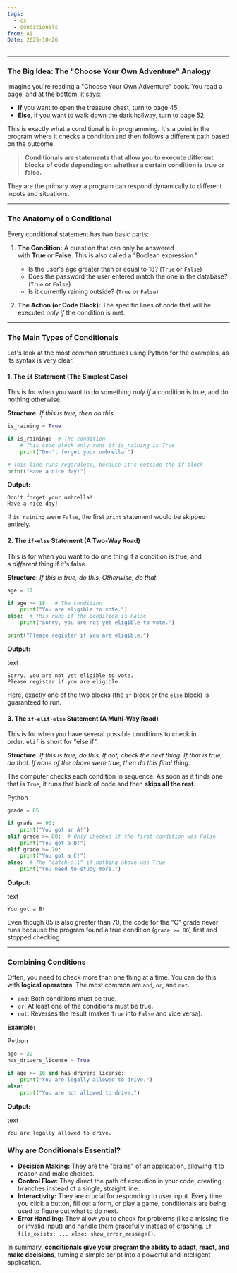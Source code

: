 ```yaml
---
tags:
  - cs
  - conditionals
from: AI
Date: 2025-10-26
---
```

---
### The Big Idea: The "Choose Your Own Adventure" Analogy

Imagine you're reading a "Choose Your Own Adventure" book. You read a page, and at the bottom, it says:

- **If** you want to open the treasure chest, turn to page 45.
- **Else**, if you want to walk down the dark hallway, turn to page 52.

This is exactly what a conditional is in programming. It's a point in the program where it checks a condition and then follows a different path based on the outcome.

> **Conditionals are statements that allow you to execute different blocks of code depending on whether a certain condition is true or false.**

They are the primary way a program can respond dynamically to different inputs and situations.

---

### The Anatomy of a Conditional

Every conditional statement has two basic parts:

1. **The Condition:** A question that can only be answered with **True** or **False**. This is also called a "Boolean expression."
    
    - Is the user's age greater than or equal to 18? (`True` or `False`)
    - Does the password the user entered match the one in the database? (`True` or `False`)
    - Is it currently raining outside? (`True` or `False`)
2. **The Action (or Code Block):** The specific lines of code that will be executed _only if_ the condition is met.

---

### The Main Types of Conditionals

Let's look at the most common structures using Python for the examples, as its syntax is very clear.

#### 1. The `if` Statement (The Simplest Case)

This is for when you want to do something _only if_ a condition is true, and do nothing otherwise.

**Structure:** _If this is true, then do this._


```python
is_raining = True

if is_raining:  # The condition
    # This code block only runs if is_raining is True
    print("Don't forget your umbrella!") 

# This line runs regardless, because it's outside the if-block
print("Have a nice day!")
```

**Output:**


```
Don't forget your umbrella!
Have a nice day!
```

If `is_raining` were `False`, the first `print` statement would be skipped entirely.

#### 2. The `if-else` Statement (A Two-Way Road)

This is for when you want to do one thing if a condition is true, and a _different_ thing if it's false.

**Structure:** _If this is true, do this. Otherwise, do that._


```python
age = 17

if age >= 18:  # The condition
    print("You are eligible to vote.")
else:  # This runs if the condition is False
    print("Sorry, you are not yet eligible to vote.")

print("Please register if you are eligible.")
```

**Output:**

text

```
Sorry, you are not yet eligible to vote.
Please register if you are eligible.
```

Here, exactly one of the two blocks (the `if` block or the `else` block) is guaranteed to run.

#### 3. The `if-elif-else` Statement (A Multi-Way Road)

This is for when you have several possible conditions to check in order. `elif` is short for "else if".

**Structure:** _If this is true, do this. If not, check the next thing. If that is true, do that. If none of the above were true, then do this final thing._

The computer checks each condition in sequence. As soon as it finds one that is `True`, it runs that block of code and then **skips all the rest**.

Python

```python
grade = 85

if grade >= 90:
    print("You got an A!")
elif grade >= 80:  # Only checked if the first condition was False
    print("You got a B!")
elif grade >= 70:
    print("You got a C!")
else:  # The "catch-all" if nothing above was True
    print("You need to study more.")
```

**Output:**

text

```
You got a B!
```

Even though 85 is also greater than 70, the code for the "C" grade never runs because the program found a true condition (`grade >= 80`) first and stopped checking.

---

### Combining Conditions

Often, you need to check more than one thing at a time. You can do this with **logical operators**. The most common are `and`, `or`, and `not`.

- `and`: Both conditions must be true.
- `or`: At least one of the conditions must be true.
- `not`: Reverses the result (makes `True` into `False` and vice versa).

**Example:**

Python

```python
age = 22
has_drivers_license = True

if age >= 16 and has_drivers_license:
    print("You are legally allowed to drive.")
else:
    print("You are not allowed to drive.")
```

**Output:**

text

```
You are legally allowed to drive.
```

### Why are Conditionals Essential?

- **Decision Making:** They are the "brains" of an application, allowing it to reason and make choices.
- **Control Flow:** They direct the path of execution in your code, creating branches instead of a single, straight line.
- **Interactivity:** They are crucial for responding to user input. Every time you click a button, fill out a form, or play a game, conditionals are being used to figure out what to do next.
- **Error Handling:** They allow you to check for problems (like a missing file or invalid input) and handle them gracefully instead of crashing. `if file_exists: ... else: show_error_message()`.

In summary, **conditionals give your program the ability to adapt, react, and make decisions**, turning a simple script into a powerful and intelligent application.
